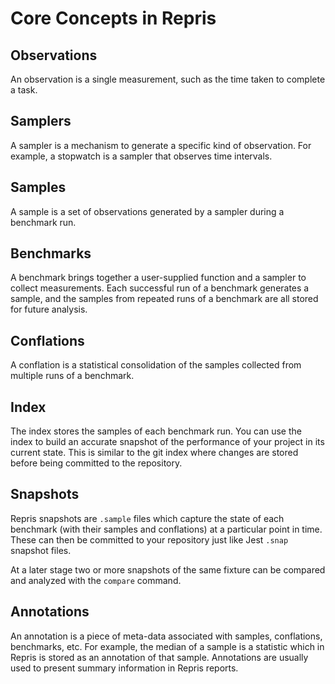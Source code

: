 # Core Concepts in Repris

## Observations

An observation is a single measurement, such as the time taken to complete a task.

## Samplers

A sampler is a mechanism to generate a specific kind of observation. For example, a stopwatch is a sampler that observes time intervals.

## Samples

A sample is a set of observations generated by a sampler during a benchmark run.

## Benchmarks

A benchmark brings together a user-supplied function and a sampler to collect measurements. Each successful run of a benchmark generates a sample, and the samples from repeated runs of a benchmark are all stored for future analysis.

## Conflations

A conflation is a statistical consolidation of the samples collected from multiple runs of a benchmark.

## Index

The index stores the samples of each benchmark run. You can use the index to build an accurate snapshot of the performance of your project in its current state. This is similar to the git index where changes are stored before being committed to the repository.

## Snapshots

Repris snapshots are `.sample` files which capture the state of each benchmark (with their samples and conflations) at a particular point in time. These can then be committed to your repository just like Jest `.snap` snapshot files.

At a later stage two or more snapshots of the same fixture can be compared and analyzed with the `compare` command.

## Annotations

An annotation is a piece of meta-data associated with samples, conflations, benchmarks, etc. For example, the median of a sample is a statistic which in Repris is stored as an annotation of that sample. Annotations are usually used to present summary information in Repris reports.
